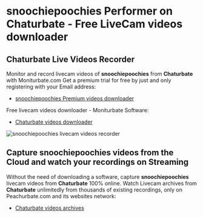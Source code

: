 # snoochiepoochies Performer on Chaturbate - Free LiveCam videos downloader

## Chaturbate Live Videos Recorder

Monitor and record livecam videos of **snoochiepoochies** from **Chaturbate** with Moniturbate.com
Get a premium trial for free by just and only registering with your Email address:
* [snoochiepoochies Premium videos downloader](https://moniturbate.com/request-demo-licence-key.html)

Free livecam videos downloader - Moniturbate Software:
* [Chaturbate videos downloader](https://moniturbate.com/moniturbate-download-software.html)

![snoochiepoochies livecam videos recorder](https://peachurnet.com/templates/moniturbate-software.png)


## Capture snoochiepoochies videos from the Cloud and watch your recordings on Streaming

Without the need of downloading a software, capture **snoochiepoochies** livecam videos from **Chaturbate** 100% online.
Watch Livecam archives from **Chaturbate** unlimitedly from thousands of existing recordings, only on Peachurbate.com and its websites network:
* [Chaturbate videos archives](https://peachurnet.com/)